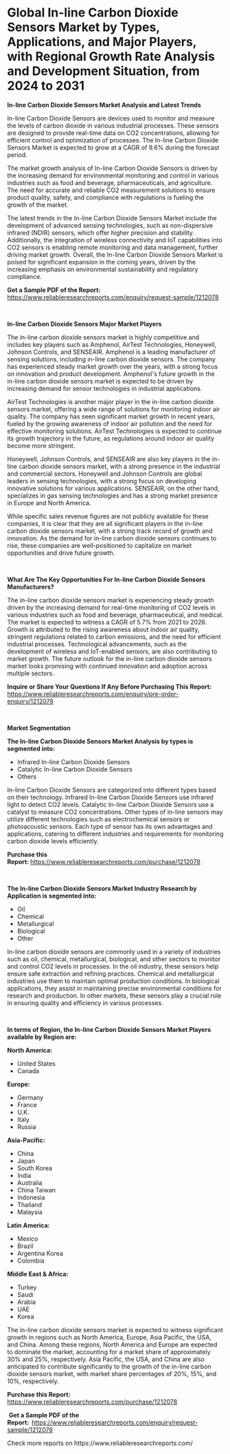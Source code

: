 <p><h1>Global In-line Carbon Dioxide Sensors Market by Types, Applications, and Major Players, with Regional Growth Rate Analysis and Development Situation, from 2024 to 2031</h1></p><p><strong>In-line Carbon Dioxide Sensors Market Analysis and Latest Trends</strong></p>
<p><p>In-line Carbon Dioxide Sensors are devices used to monitor and measure the levels of carbon dioxide in various industrial processes. These sensors are designed to provide real-time data on CO2 concentrations, allowing for efficient control and optimization of processes. The In-line Carbon Dioxide Sensors Market is expected to grow at a CAGR of 9.6% during the forecast period. </p><p>The market growth analysis of In-line Carbon Dioxide Sensors is driven by the increasing demand for environmental monitoring and control in various industries such as food and beverage, pharmaceuticals, and agriculture. The need for accurate and reliable CO2 measurement solutions to ensure product quality, safety, and compliance with regulations is fueling the growth of the market. </p><p>The latest trends in the In-line Carbon Dioxide Sensors Market include the development of advanced sensing technologies, such as non-dispersive infrared (NDIR) sensors, which offer higher precision and stability. Additionally, the integration of wireless connectivity and IoT capabilities into CO2 sensors is enabling remote monitoring and data management, further driving market growth. Overall, the In-line Carbon Dioxide Sensors Market is poised for significant expansion in the coming years, driven by the increasing emphasis on environmental sustainability and regulatory compliance.</p></p>
<p><strong>Get a Sample PDF of the Report:&nbsp;</strong> <a href="https://www.reliableresearchreports.com/enquiry/request-sample/1212078">https://www.reliableresearchreports.com/enquiry/request-sample/1212078</a></p>
<p>&nbsp;</p>
<p><strong>In-line Carbon Dioxide Sensors Major Market Players</strong></p>
<p><p>The in-line carbon dioxide sensors market is highly competitive and includes key players such as Amphenol, AirTest Technologies, Honeywell, Johnson Controls, and SENSEAIR. Amphenol is a leading manufacturer of sensing solutions, including in-line carbon dioxide sensors. The company has experienced steady market growth over the years, with a strong focus on innovation and product development. Amphenol's future growth in the in-line carbon dioxide sensors market is expected to be driven by increasing demand for sensor technologies in industrial applications.</p><p>AirTest Technologies is another major player in the in-line carbon dioxide sensors market, offering a wide range of solutions for monitoring indoor air quality. The company has seen significant market growth in recent years, fueled by the growing awareness of indoor air pollution and the need for effective monitoring solutions. AirTest Technologies is expected to continue its growth trajectory in the future, as regulations around indoor air quality become more stringent.</p><p>Honeywell, Johnson Controls, and SENSEAIR are also key players in the in-line carbon dioxide sensors market, with a strong presence in the industrial and commercial sectors. Honeywell and Johnson Controls are global leaders in sensing technologies, with a strong focus on developing innovative solutions for various applications. SENSEAIR, on the other hand, specializes in gas sensing technologies and has a strong market presence in Europe and North America.</p><p>While specific sales revenue figures are not publicly available for these companies, it is clear that they are all significant players in the in-line carbon dioxide sensors market, with a strong track record of growth and innovation. As the demand for in-line carbon dioxide sensors continues to rise, these companies are well-positioned to capitalize on market opportunities and drive future growth.</p></p>
<p>&nbsp;</p>
<p><strong>What Are The Key Opportunities For In-line Carbon Dioxide Sensors Manufacturers?</strong></p>
<p><p>The in-line carbon dioxide sensors market is experiencing steady growth driven by the increasing demand for real-time monitoring of CO2 levels in various industries such as food and beverage, pharmaceutical, and medical. The market is expected to witness a CAGR of 5.7% from 2021 to 2026. Growth is attributed to the rising awareness about indoor air quality, stringent regulations related to carbon emissions, and the need for efficient industrial processes. Technological advancements, such as the development of wireless and IoT-enabled sensors, are also contributing to market growth. The future outlook for the in-line carbon dioxide sensors market looks promising with continued innovation and adoption across multiple sectors.</p></p>
<p><strong>Inquire or Share Your Questions If Any Before Purchasing This Report:</strong> <a href="https://www.reliableresearchreports.com/enquiry/pre-order-enquiry/1212078">https://www.reliableresearchreports.com/enquiry/pre-order-enquiry/1212078</a></p>
<p>&nbsp;</p>
<p><strong>Market Segmentation</strong></p>
<p><strong>The In-line Carbon Dioxide Sensors Market Analysis by types is segmented into:</strong></p>
<p><ul><li>Infrared In-line Carbon Dioxide Sensors</li><li>Catalytic In-line Carbon Dioxide Sensors</li><li>Others</li></ul></p>
<p><p>In-line Carbon Dioxide Sensors are categorized into different types based on their technology. Infrared In-line Carbon Dioxide Sensors use infrared light to detect CO2 levels. Catalytic In-line Carbon Dioxide Sensors use a catalyst to measure CO2 concentrations. Other types of in-line sensors may utilize different technologies such as electrochemical sensors or photoacoustic sensors. Each type of sensor has its own advantages and applications, catering to different industries and requirements for monitoring carbon dioxide levels efficiently.</p></p>
<p><strong>Purchase this Report:&nbsp;</strong><a href="https://www.reliableresearchreports.com/purchase/1212078">https://www.reliableresearchreports.com/purchase/1212078</a></p>
<p>&nbsp;</p>
<p><strong>The In-line Carbon Dioxide Sensors Market Industry Research by Application is segmented into:</strong></p>
<p><ul><li>Oil</li><li>Chemical</li><li>Metallurgical</li><li>Biological</li><li>Other</li></ul></p>
<p><p>In-line carbon dioxide sensors are commonly used in a variety of industries such as oil, chemical, metallurgical, biological, and other sectors to monitor and control CO2 levels in processes. In the oil industry, these sensors help ensure safe extraction and refining practices. Chemical and metallurgical industries use them to maintain optimal production conditions. In biological applications, they assist in maintaining precise environmental conditions for research and production. In other markets, these sensors play a crucial role in ensuring quality and efficiency in various processes.</p></p>
<p>&nbsp;</p>
<p><strong>In terms of Region, the In-line Carbon Dioxide Sensors Market Players available by Region are:</strong></p>
<p>
    <p> <strong> North America: </strong>
        <ul>
            <li>United States</li>
            <li>Canada</li>
        </ul>
        </p> 
    <p> <strong> Europe: </strong>
        <ul>
            <li>Germany</li>
            <li>France</li>
            <li>U.K.</li>
            <li>Italy</li>
            <li>Russia</li>
        </ul>
        </p> 
    <p> <strong> Asia-Pacific: </strong>
        <ul>
            <li>China</li>
            <li>Japan</li>
            <li>South Korea</li>
            <li>India</li>
            <li>Australia</li>
            <li>China Taiwan</li>
            <li>Indonesia</li>
            <li>Thailand</li>
            <li>Malaysia</li>
        </ul>
        </p> 
    <p> <strong> Latin America: </strong>
        <ul>
            <li>Mexico</li>
            <li>Brazil</li>
            <li>Argentina Korea</li>
            <li>Colombia</li>
        </ul>
        </p> 
    <p> <strong> Middle East & Africa: </strong>
        <ul>
            <li>Turkey</li>
            <li>Saudi</li>
            <li>Arabia</li>
            <li>UAE</li>
            <li>Korea</li>
        </ul>
    </p>
    </p>
<p><p>The in-line carbon dioxide sensors market is expected to witness significant growth in regions such as North America, Europe, Asia Pacific, the USA, and China. Among these regions, North America and Europe are expected to dominate the market, accounting for a market share of approximately 30% and 25%, respectively. Asia Pacific, the USA, and China are also anticipated to contribute significantly to the growth of the in-line carbon dioxide sensors market, with market share percentages of 20%, 15%, and 10%, respectively.</p></p>
<p><strong>Purchase this Report: </strong><a href="https://www.reliableresearchreports.com/purchase/1212078">https://www.reliableresearchreports.com/purchase/1212078</a></p>
<p>&nbsp;<strong>Get a Sample PDF of the Report:&nbsp;&nbsp;</strong><a href="https://www.reliableresearchreports.com/enquiry/request-sample/1212078">https://www.reliableresearchreports.com/enquiry/request-sample/1212078</a></p>
<p><strong></strong></p>
<p>Check more reports on https://www.reliableresearchreports.com/</p>